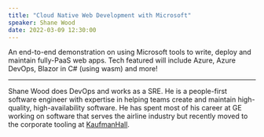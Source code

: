```yaml
---
title: "Cloud Native Web Development with Microsoft"
speaker: Shane Wood
date: 2022-03-09 12:30:00
---
```


An end-to-end demonstration on using Microsoft tools to write, deploy and maintain fully-PaaS web apps. Tech featured will include Azure, Azure DevOps, Blazor in C# (using wasm) and more!

---

Shane Wood does DevOps and works as a SRE. He is a people-first software engineer with expertise in helping teams create and maintain high-quality, high-availability software. He has spent most of his career at GE working on software that serves the airline industry but recently moved to the corporate tooling at [KaufmanHall](https://www.kaufmanhall.com/).

